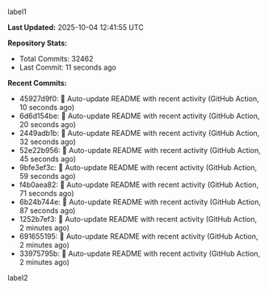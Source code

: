 
label1 
<!-- ACTIVITY_START -->
**Last Updated:** 2025-10-04 12:41:55 UTC

**Repository Stats:**
- Total Commits: 32462
- Last Commit: 11 seconds ago

**Recent Commits:**
- 45927d9f0: 🤖 Auto-update README with recent activity (GitHub Action, 10 seconds ago)
- 6d6d154be: 🤖 Auto-update README with recent activity (GitHub Action, 20 seconds ago)
- 2449adb1b: 🤖 Auto-update README with recent activity (GitHub Action, 32 seconds ago)
- 52e22b956: 🤖 Auto-update README with recent activity (GitHub Action, 45 seconds ago)
- 9bfe3ef3c: 🤖 Auto-update README with recent activity (GitHub Action, 59 seconds ago)
- f4b0aea82: 🤖 Auto-update README with recent activity (GitHub Action, 71 seconds ago)
- 6b24b744e: 🤖 Auto-update README with recent activity (GitHub Action, 87 seconds ago)
- 1252b7ef3: 🤖 Auto-update README with recent activity (GitHub Action, 2 minutes ago)
- 691655195: 🤖 Auto-update README with recent activity (GitHub Action, 2 minutes ago)
- 33975795b: 🤖 Auto-update README with recent activity (GitHub Action, 2 minutes ago)
<!-- ACTIVITY_END -->

label2
